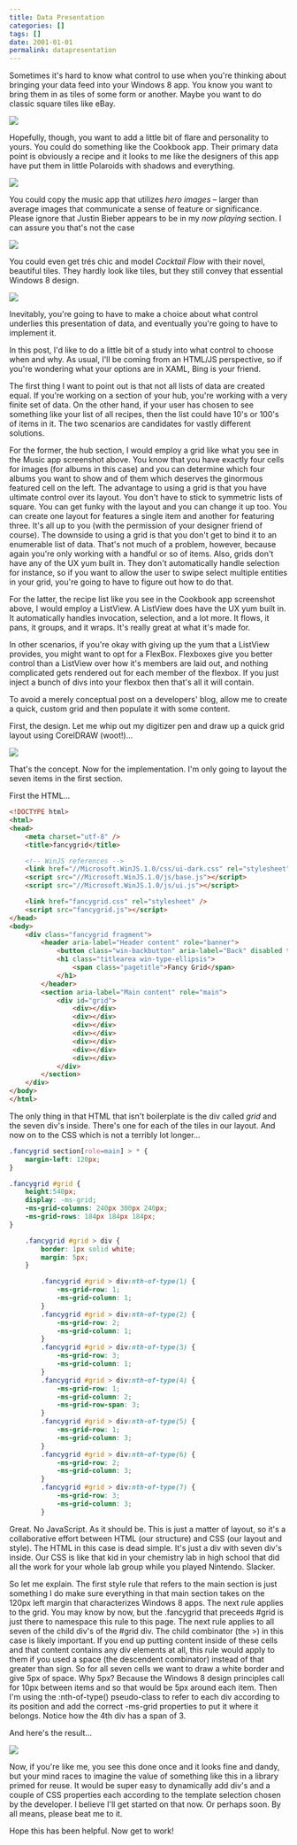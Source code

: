 ```yaml
---
title: Data Presentation
categories: []
tags: []
date: 2001-01-01
permalink: datapresentation
---
```


Sometimes it's hard to know what control to use when you're thinking about bringing your data feed into your Windows 8 app. You know you want to bring them in as tiles of some form or another. Maybe you want to do classic square tiles like eBay.
<!-- more -->

![](/files/datapresentation_01.png)

Hopefully, though, you want to add a little bit of flare and personality to yours. You could do something like the Cookbook app. Their primary data point is obviously a recipe and it looks to me like the designers of this app have put them in little Polaroids with shadows and everything.

![](/files/datapresentation_02.png)

You could copy the music app that utilizes _hero images_ &ndash; larger than average images that communicate a sense of feature or significance. <disclaimer>Please ignore that Justin Bieber appears to be in my _now playing_ section. I can assure you that's not the case</disclaimer>

![](/files/datapresentation_03.png)

You could even get tr&eacute;s chic and model _Cocktail Flow_ with their novel, beautiful tiles. They hardly look like tiles, but they still convey that essential Windows 8 design.

![](/files/datapresentation_04.png)

Inevitably, you're going to have to make a choice about what control underlies this presentation of data, and eventually you're going to have to implement it.

In this post, I'd like to do a little bit of a study into what control to choose when and why. As usual, I'll be coming from an HTML/JS perspective, so if you're wondering what your options are in XAML, Bing is your friend.

The first thing I want to point out is that not all lists of data are created equal. If you're working on a section of your hub, you're working with a very finite set of data. On the other hand, if your user has chosen to see something like your list of all recipes, then the list could have 10's or 100's of items in it. The two scenarios are candidates for vastly different solutions.

For the former, the hub section, I would employ a grid like what you see in the Music app screenshot above. You know that you have exactly four cells for images (for albums in this case) and you can determine which four albums you want to show and of them which deserves the ginormous featured cell on the left. The advantage to using a grid is that you have ultimate control over its layout. You don't have to stick to symmetric lists of square. You can get funky with the layout and you can change it up too. You can create one layout for features a single item and another for featuring three. It's all up to you (with the permission of your designer friend of course). The downside to using a grid is that you don't get to bind it to an enumerable list of data. That's not much of a problem, however, because again you're only working with a handful or so of items. Also, grids don't have any of the UX yum built in. They don't automatically handle selection for instance, so if you want to allow the user to swipe select multiple entities in your grid, you're going to have to figure out how to do that.

For the latter, the recipe list like you see in the Cookbook app screenshot above, I would employ a ListView. A ListView does have the UX yum built in. It automatically handles invocation, selection, and a lot more. It flows, it pans, it groups, and it wraps. It's really great at what it's made for.

In other scenarios, if you're okay with giving up the yum that a ListView provides, you might want to opt for a FlexBox. Flexboxes give you better control than a ListView over how it's members are laid out, and nothing complicated gets rendered out for each member of the flexbox. If you just inject a bunch of divs into your flexbox then that's all it will contain.

To avoid a merely conceptual post on a developers' blog, allow me to create a quick, custom grid and then populate it with some content.

First, the design. Let me whip out my digitizer pen and draw up a quick grid layout using CorelDRAW (woot!)...

![](/files/datapresentation_05.png)

That's the concept. Now for the implementation. I'm only going to layout the seven items in the first section.

First the HTML...

``` html
<!DOCTYPE html>
<html>
<head>
    <meta charset="utf-8" />
    <title>fancygrid</title>

    <!-- WinJS references -->
    <link href="//Microsoft.WinJS.1.0/css/ui-dark.css" rel="stylesheet" />
    <script src="//Microsoft.WinJS.1.0/js/base.js"></script>
    <script src="//Microsoft.WinJS.1.0/js/ui.js"></script>

    <link href="fancygrid.css" rel="stylesheet" />
    <script src="fancygrid.js"></script>
</head>
<body>
    <div class="fancygrid fragment">
        <header aria-label="Header content" role="banner">
            <button class="win-backbutton" aria-label="Back" disabled type="button"></button>
            <h1 class="titlearea win-type-ellipsis">
                <span class="pagetitle">Fancy Grid</span>
            </h1>
        </header>
        <section aria-label="Main content" role="main">
            <div id="grid">
                <div></div>
                <div></div>
                <div></div>
                <div></div>
                <div></div>
                <div></div>
                <div></div>
            </div>
        </section>
    </div>
</body>
</html>
```
The only thing in that HTML that isn't boilerplate is the div called _grid_ and the seven div's inside. There's one for each of the tiles in our layout. And now on to the CSS which is not a terribly lot longer...

``` css
.fancygrid section[role=main] > * {
    margin-left: 120px;
}

.fancygrid #grid {
    height:540px;
    display: -ms-grid;
    -ms-grid-columns: 240px 300px 240px;
    -ms-grid-rows: 184px 184px 184px;
}

    .fancygrid #grid > div {
        border: 1px solid white;
        margin: 5px;
    }

        .fancygrid #grid > div:nth-of-type(1) {
            -ms-grid-row: 1;
            -ms-grid-column: 1;
        }
        .fancygrid #grid > div:nth-of-type(2) {
            -ms-grid-row: 2;
            -ms-grid-column: 1;
        }
        .fancygrid #grid > div:nth-of-type(3) {
            -ms-grid-row: 3;
            -ms-grid-column: 1;
        }
        .fancygrid #grid > div:nth-of-type(4) {
            -ms-grid-row: 1;
            -ms-grid-column: 2;
            -ms-grid-row-span: 3;
        }
        .fancygrid #grid > div:nth-of-type(5) {
            -ms-grid-row: 1;
            -ms-grid-column: 3;
        }
        .fancygrid #grid > div:nth-of-type(6) {
            -ms-grid-row: 2;
            -ms-grid-column: 3;
        }
        .fancygrid #grid > div:nth-of-type(7) {
            -ms-grid-row: 3;
            -ms-grid-column: 3;
        }
```

Great. No JavaScript. As it should be. This is just a matter of layout, so it's a collaborative effort between HTML (our structure) and CSS (our layout and style). The HTML in this case is dead simple. It's just a div with seven div's inside. Our CSS is like that kid in your chemistry lab in high school that did all the work for your whole lab group while you played Nintendo. Slacker.

So let me explain. The first style rule that refers to the main section is just something I do make sure everything in that main section takes on the 120px left margin that characterizes Windows 8 apps. The next rule applies to the grid. You may know by now, but the .fancygrid that preceeds #grid is just there to namespace this rule to this page. The next rule applies to all seven of the child div's of the #grid div. The child combinator (the >) in this case is likely important. If you end up putting content inside of these cells and that content contains any div elements at all, this rule would apply to them if you used a space (the descendent combinator) instead of that greater than sign. So for all seven cells we want to draw a white border and give 5px of space. Why 5px? Because the Windows 8 design principles call for 10px between items and so that would be 5px around each item. Then I'm using the :nth-of-type() pseudo-class to refer to each div according to its position and add the correct -ms-grid properties to put it where it belongs. Notice how the 4th div has a span of 3.

And here's the result...

![](/files/datapresentation_06.png)

Now, if you're like me, you see this done once and it looks fine and dandy, but your mind races to imagine the value of something like this in a library primed for reuse. It would be super easy to dynamically add div's and a couple of CSS properties each according to the template selection chosen by the developer. I believe I'll get started on that now. Or perhaps soon. By all means, please beat me to it.

Hope this has been helpful. Now get to work!
